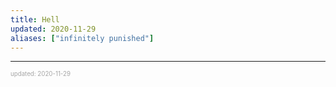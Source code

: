 ```yaml
---
title: Hell
updated: 2020-11-29
aliases: ["infinitely punished"]
---
```


---

<sup><sub><font color="#a6a6a6">updated: 2020-11-29</font></sub></sup>
